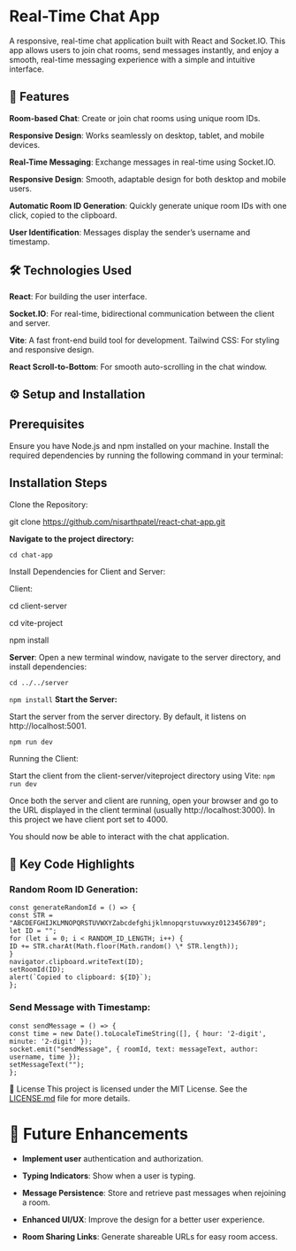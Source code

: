 # Real-Time Chat App

A responsive, real-time chat application built with React and Socket.IO. This app allows users to join chat rooms, send messages instantly, and enjoy a smooth, real-time messaging experience with a simple and intuitive interface.

## 🚀 Features

**Room-based Chat**: Create or join chat rooms using unique room IDs.

**Responsive Design**: Works seamlessly on desktop, tablet, and mobile devices.

**Real-Time Messaging**: Exchange messages in real-time using Socket.IO.

**Responsive Design**: Smooth, adaptable design for both desktop and mobile users.

**Automatic Room ID Generation**: Quickly generate unique room IDs with one click, copied to the clipboard.

**User Identification**: Messages display the sender’s username and timestamp.

## 🛠️ Technologies Used

**React**: For building the user interface.

**Socket.IO**: For real-time, bidirectional communication between the client and server.

**Vite**: A fast front-end build tool for development.
Tailwind CSS: For styling and responsive design.

**React Scroll-to-Bottom**: For smooth auto-scrolling in the chat window.

## ⚙️ Setup and Installation

## Prerequisites

Ensure you have Node.js and npm installed on your machine.
Install the required dependencies by running the following command in your terminal:

## Installation Steps

Clone the Repository:

git clone https://github.com/nisarthpatel/react-chat-app.git

**Navigate to the project directory:**

`cd chat-app`

Install Dependencies for Client and Server:

Client:

cd client-server

cd vite-project

npm install

**Server**: Open a new terminal window, navigate to the server directory, and install dependencies:

`cd ../../server`

`npm install`
**Start the Server:**

Start the server from the server directory. By default, it listens on http://localhost:5001.

`npm run dev`

Running the Client:

Start the client from the client-server/viteproject directory using Vite:
`npm run dev`

Once both the server and client are running, open your browser and go to the URL displayed in the client terminal (usually http://localhost:3000). In this project we have client port set to 4000.

You should now be able to interact with the chat application.

## 🔑 Key Code Highlights

### Random Room ID Generation:

```
const generateRandomId = () => {
const STR = "ABCDEFGHIJKLMNOPQRSTUVWXYZabcdefghijklmnopqrstuvwxyz0123456789";
let ID = "";
for (let i = 0; i < RANDOM_ID_LENGTH; i++) {
ID += STR.charAt(Math.floor(Math.random() \* STR.length));
}
navigator.clipboard.writeText(ID);
setRoomId(ID);
alert(`Copied to clipboard: ${ID}`);
};
```

### Send Message with Timestamp:

```
const sendMessage = () => {
const time = new Date().toLocaleTimeString([], { hour: '2-digit', minute: '2-digit' });
socket.emit("sendMessage", { roomId, text: messageText, author: username, time });
setMessageText("");
};
```

📜 License
This project is licensed under the MIT License. See the [LICENSE.md](Licence.md) file for more details.

# 🌟 Future Enhancements

- **Implement user** authentication and authorization.

- **Typing Indicators**: Show when a user is typing.
- **Message Persistence**: Store and retrieve past messages when rejoining a room.
- **Enhanced UI/UX**: Improve the design for a better user experience.
- **Room Sharing Links**: Generate shareable URLs for easy room access.
